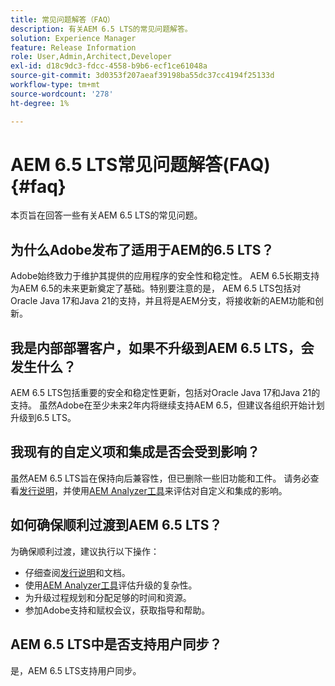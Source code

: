 ```yaml
---
title: 常见问题解答（FAQ）
description: 有关AEM 6.5 LTS的常见问题解答。
solution: Experience Manager
feature: Release Information
role: User,Admin,Architect,Developer
exl-id: d18c9dc3-fdcc-4558-b9b6-ecf1ce61048a
source-git-commit: 3d0353f207aeaf39198ba55dc37cc4194f25133d
workflow-type: tm+mt
source-wordcount: '278'
ht-degree: 1%

---
```


# AEM 6.5 LTS常见问题解答(FAQ) {#faq}

本页旨在回答一些有关AEM 6.5 LTS的常见问题。

## 为什么Adobe发布了适用于AEM的6.5 LTS？

Adobe始终致力于维护其提供的应用程序的安全性和稳定性。 AEM 6.5长期支持为AEM 6.5的未来更新奠定了基础。特别要注意的是， AEM 6.5 LTS包括对Oracle Java 17和Java 21的支持，并且将是AEM分支，将接收新的AEM功能和创新。

## 我是内部部署客户，如果不升级到AEM 6.5 LTS，会发生什么？

AEM 6.5 LTS包括重要的安全和稳定性更新，包括对Oracle Java 17和Java 21的支持。 虽然Adobe在至少未来2年内将继续支持AEM 6.5，但建议各组织开始计划升级到6.5 LTS。

## 我现有的自定义项和集成是否会受到影响？

虽然AEM 6.5 LTS旨在保持向后兼容性，但已删除一些旧功能和工件。
请务必查看[发行说明](/help/release-notes/release-notes.md#deprecated-and-removed-features)，并使用[AEM Analyzer工具](/help/sites-deploying/aem-analyzer.md)来评估对自定义和集成的影响。

## 如何确保顺利过渡到AEM 6.5 LTS？

为确保顺利过渡，建议执行以下操作：

* 仔细查阅[发行说明](/help/release-notes/release-notes.md)和文档。
* 使用[AEM Analyzer工具](/help/sites-deploying/aem-analyzer.md)评估升级的复杂性。
* 为升级过程规划和分配足够的时间和资源。
* 参加Adobe支持和赋权会议，获取指导和帮助。

## AEM 6.5 LTS中是否支持用户同步？

是，AEM 6.5 LTS支持用户同步。
